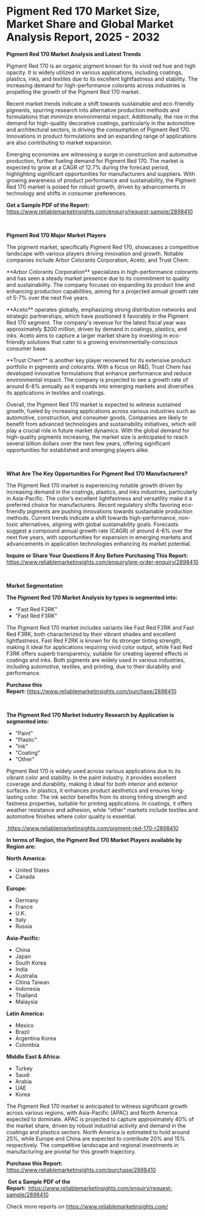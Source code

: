 <p><h1>Pigment Red 170 Market Size, Market Share and Global Market Analysis Report, 2025 - 2032</h1></p><p><strong>Pigment Red 170 Market Analysis and Latest Trends</strong></p>
<p><p>Pigment Red 170 is an organic pigment known for its vivid red hue and high opacity. It is widely utilized in various applications, including coatings, plastics, inks, and textiles due to its excellent lightfastness and stability. The increasing demand for high-performance colorants across industries is propelling the growth of the Pigment Red 170 market.</p><p>Recent market trends indicate a shift towards sustainable and eco-friendly pigments, spurring research into alternative production methods and formulations that minimize environmental impact. Additionally, the rise in the demand for high-quality decorative coatings, particularly in the automotive and architectural sectors, is driving the consumption of Pigment Red 170. Innovations in product formulations and an expanding range of applications are also contributing to market expansion.</p><p>Emerging economies are witnessing a surge in construction and automotive production, further fueling demand for Pigment Red 170. The market is expected to grow at a CAGR of 12.7% during the forecast period, highlighting significant opportunities for manufacturers and suppliers. With growing awareness of product performance and sustainability, the Pigment Red 170 market is poised for robust growth, driven by advancements in technology and shifts in consumer preferences.</p></p>
<p><strong>Get a Sample PDF of the Report:&nbsp;</strong> <a href="https://www.reliablemarketinsights.com/enquiry/request-sample/2898410?utm_campaign=3264&utm_medium=2&utm_source=Github&utm_content=ia&utm_term=15032025&utm_id=pigment-red-170">https://www.reliablemarketinsights.com/enquiry/request-sample/2898410</a></p>
<p>&nbsp;</p>
<p><strong>Pigment Red 170 Major Market Players</strong></p>
<p><p>The pigment market, specifically Pigment Red 170, showcases a competitive landscape with various players driving innovation and growth. Notable companies include Arbor Colorants Corporation, Aceto, and Trust Chem.</p><p>**Arbor Colorants Corporation** specializes in high-performance colorants and has seen a steady market presence due to its commitment to quality and sustainability. The company focuses on expanding its product line and enhancing production capabilities, aiming for a projected annual growth rate of 5-7% over the next five years.</p><p>**Aceto** operates globally, emphasizing strong distribution networks and strategic partnerships, which have positioned it favorably in the Pigment Red 170 segment. The company's revenue for the latest fiscal year was approximately $200 million, driven by demand in coatings, plastics, and inks. Aceto aims to capture a larger market share by investing in eco-friendly solutions that cater to a growing environmentally-conscious consumer base.</p><p>**Trust Chem** is another key player renowned for its extensive product portfolio in pigments and colorants. With a focus on R&D, Trust Chem has developed innovative formulations that enhance performance and reduce environmental impact. The company is projected to see a growth rate of around 6-8% annually as it expands into emerging markets and diversifies its applications in textiles and coatings.</p><p>Overall, the Pigment Red 170 market is expected to witness sustained growth, fueled by increasing applications across various industries such as automotive, construction, and consumer goods. Companies are likely to benefit from advanced technologies and sustainability initiatives, which will play a crucial role in future market dynamics. With the global demand for high-quality pigments increasing, the market size is anticipated to reach several billion dollars over the next few years, offering significant opportunities for established and emerging players alike.</p></p>
<p>&nbsp;</p>
<p><strong>What Are The Key Opportunities For Pigment Red 170 Manufacturers?</strong></p>
<p><p>The Pigment Red 170 market is experiencing notable growth driven by increasing demand in the coatings, plastics, and inks industries, particularly in Asia-Pacific. The color’s excellent lightfastness and versatility make it a preferred choice for manufacturers. Recent regulatory shifts favoring eco-friendly pigments are pushing innovations towards sustainable production methods. Current trends indicate a shift towards high-performance, non-toxic alternatives, aligning with global sustainability goals. Forecasts suggest a compound annual growth rate (CAGR) of around 4-6% over the next five years, with opportunities for expansion in emerging markets and advancements in application technologies enhancing its market potential.</p></p>
<p><strong>Inquire or Share Your Questions If Any Before Purchasing This Report:</strong> <a href="https://www.reliablemarketinsights.com/enquiry/pre-order-enquiry/2898410?utm_campaign=3264&utm_medium=2&utm_source=Github&utm_content=ia&utm_term=15032025&utm_id=pigment-red-170">https://www.reliablemarketinsights.com/enquiry/pre-order-enquiry/2898410</a></p>
<p>&nbsp;</p>
<p><strong>Market Segmentation</strong></p>
<p><strong>The Pigment Red 170 Market Analysis by types is segmented into:</strong></p>
<p><ul><li>"Fast Red F2RK"</li><li>"Fast Red F3RK"</li></ul></p>
<p><p>The Pigment Red 170 market includes variants like Fast Red F2RK and Fast Red F3RK, both characterized by their vibrant shades and excellent lightfastness. Fast Red F2RK is known for its stronger tinting strength, making it ideal for applications requiring vivid color output, while Fast Red F3RK offers superb transparency, suitable for creating layered effects in coatings and inks. Both pigments are widely used in various industries, including automotive, textiles, and printing, due to their durability and performance.</p></p>
<p><strong>Purchase this Report:&nbsp;</strong><a href="https://www.reliablemarketinsights.com/purchase/2898410?utm_campaign=3264&utm_medium=2&utm_source=Github&utm_content=ia&utm_term=15032025&utm_id=pigment-red-170">https://www.reliablemarketinsights.com/purchase/2898410</a></p>
<p>&nbsp;</p>
<p><strong>The Pigment Red 170 Market Industry Research by Application is segmented into:</strong></p>
<p><ul><li>"Paint"</li><li>"Plastic"</li><li>"Ink"</li><li>"Coating"</li><li>"Other"</li></ul></p>
<p><p>Pigment Red 170 is widely used across various applications due to its vibrant color and stability. In the paint industry, it provides excellent coverage and durability, making it ideal for both interior and exterior surfaces. In plastics, it enhances product aesthetics and ensures long-lasting color. The ink sector benefits from its strong tinting strength and fastness properties, suitable for printing applications. In coatings, it offers weather resistance and adhesion, while "other" markets include textiles and automotive finishes where color quality is essential.</p></p>
<p><a href="https://www.reliablemarketinsights.com/pigment-red-170-r2898410?utm_campaign=3264&utm_medium=2&utm_source=Github&utm_content=ia&utm_term=15032025&utm_id=pigment-red-170">&nbsp;https://www.reliablemarketinsights.com/pigment-red-170-r2898410</a></p>
<p><strong>In terms of Region, the Pigment Red 170 Market Players available by Region are:</strong></p>
<p>
    <p> <strong> North America: </strong>
        <ul>
            <li>United States</li>
            <li>Canada</li>
        </ul>
        </p> 
    <p> <strong> Europe: </strong>
        <ul>
            <li>Germany</li>
            <li>France</li>
            <li>U.K.</li>
            <li>Italy</li>
            <li>Russia</li>
        </ul>
        </p> 
    <p> <strong> Asia-Pacific: </strong>
        <ul>
            <li>China</li>
            <li>Japan</li>
            <li>South Korea</li>
            <li>India</li>
            <li>Australia</li>
            <li>China Taiwan</li>
            <li>Indonesia</li>
            <li>Thailand</li>
            <li>Malaysia</li>
        </ul>
        </p> 
    <p> <strong> Latin America: </strong>
        <ul>
            <li>Mexico</li>
            <li>Brazil</li>
            <li>Argentina Korea</li>
            <li>Colombia</li>
        </ul>
        </p> 
    <p> <strong> Middle East & Africa: </strong>
        <ul>
            <li>Turkey</li>
            <li>Saudi</li>
            <li>Arabia</li>
            <li>UAE</li>
            <li>Korea</li>
        </ul>
    </p>
    </p>
<p><p>The Pigment Red 170 market is anticipated to witness significant growth across various regions, with Asia-Pacific (APAC) and North America expected to dominate. APAC is projected to capture approximately 40% of the market share, driven by robust industrial activity and demand in the coatings and plastics sectors. North America is estimated to hold around 25%, while Europe and China are expected to contribute 20% and 15% respectively. The competitive landscape and regional investments in manufacturing are pivotal for this growth trajectory.</p></p>
<p><strong>Purchase this Report: </strong><a href="https://www.reliablemarketinsights.com/purchase/2898410?utm_campaign=3264&utm_medium=2&utm_source=Github&utm_content=ia&utm_term=15032025&utm_id=pigment-red-170">https://www.reliablemarketinsights.com/purchase/2898410</a></p>
<p>&nbsp;<strong>Get a Sample PDF of the Report:&nbsp;&nbsp;</strong><a href="https://www.reliablemarketinsights.com/enquiry/request-sample/2898410?utm_campaign=3264&utm_medium=2&utm_source=Github&utm_content=ia&utm_term=15032025&utm_id=pigment-red-170">https://www.reliablemarketinsights.com/enquiry/request-sample/2898410</a></p>
<p><strong></strong></p>
<p>Check more reports on <a href="https://www.reliablemarketinsights.com/?utm_campaign=3264&utm_medium=2&utm_source=Github&utm_content=ia&utm_term=15032025&utm_id=pigment-red-170">https://www.reliablemarketinsights.com/</a></p>